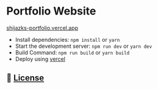 # Portfolio Website

[shijazks-portfolio.vercel.app](https://shijazks-portfolio.vercel.app)

-   Install dependencies: `npm install` or `yarn`
-   Start the development server: `npm run dev` or `yarn dev`
-   Build Command: `npm run build` or `yarn build`
-   Deploy using [vercel](https://vercel.com)

## 📄 [License](https://github.com/shijazks-portfolio/portfolio/blob/main/LICENSE)
